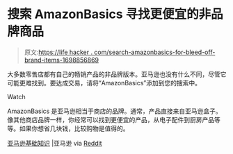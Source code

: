 # 搜索 AmazonBasics 寻找更便宜的非品牌商品

> 原文:[https://life hacker . com/search-amazonbasics-for-bleed-off-brand-items-1698856869](https://lifehacker.com/search-amazonbasics-for-cheaper-off-brand-items-1698856869)

大多数零售店都有自己的畅销产品的非品牌版本。亚马逊也没有什么不同，尽管它可能更难找到。要达成交易，请将“AmazonBasics”添加到您的搜索中。

Watch

AmazonBasics 是亚马逊相当于商店的品牌。通常，产品直接来自亚马逊盒子。像其他商店品牌一样，你经常可以找到更便宜的产品，从电子配件到厨房产品等等。如果你想省几块钱，比较购物是值得的。

[亚马逊基础知识](http://www.amazon.com/b/?asc_campaign=InlineText&asc_refurl=https://lifehacker.com/search-amazonbasics-for-cheaper-off-brand-items-1698856869&asc_source=&ie=UTF8&node=10112675011&pf_rd_i=amazonbasics&pf_rd_m=ATVPDKIKX0DER&pf_rd_p=2076505542&pf_rd_r=1XHNF0FYJWYV8MR07DRY&pf_rd_s=desktop-signpost&pf_rd_t=301&qid=1429486563&ref=spkl_1_0_2076505542&tag=kinjalifehackerlink-20) |亚马逊 via [Reddit](http://www.reddit.com/r/Frugal/comments/334rnj/when_buying_on_amazon_search_for_the_brand/)